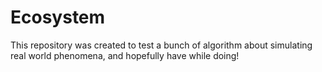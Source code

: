 # Ecosystem
This repository was created to test a bunch of algorithm about simulating real world phenomena, and hopefully have while doing!
